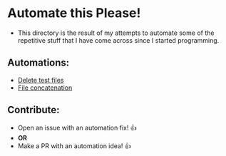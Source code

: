 # Automate this Please! 

* This directory is the result of my attempts to automate some of the
repetitive stuff that I have come across since I started programming.

## Automations:
* [Delete test files](https://github.com/RafaelBroseghini/Pythonista/tree/master/Automate%20this%20Please!/Delete%20test%20files)
* [File concatenation](https://github.com/RafaelBroseghini/Pythonista/tree/master/Automate%20this%20Please!/File%20Concatenation)

## Contribute:
* Open an issue with an automation fix! :+1:
* **OR**
* Make a PR with an automation idea! :+1:
